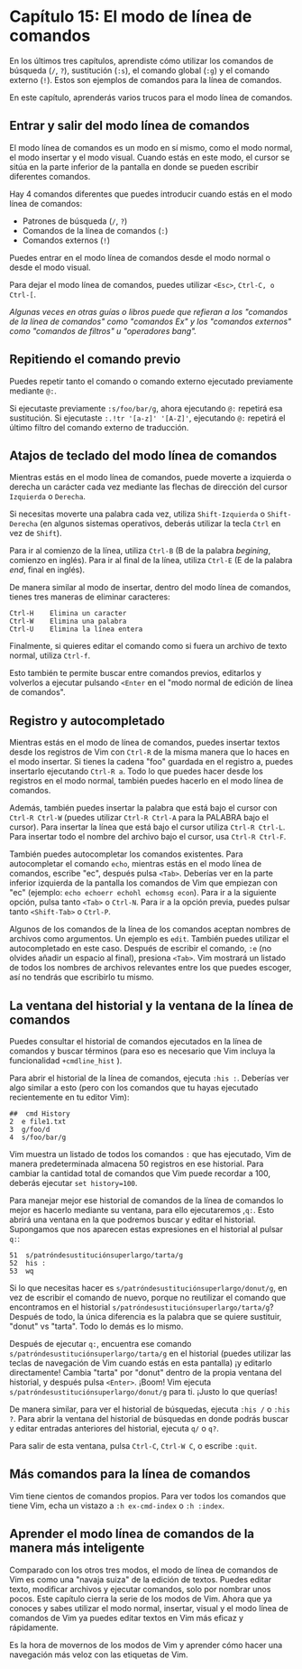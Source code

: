 # Capítulo 15: El modo de línea de comandos

En los últimos tres capítulos, aprendiste cómo utilizar los comandos de búsqueda \(`/`, `?`\), sustitución \(`:s`\), el comando global \(`:g`\) y el comando externo \(`!`\). Estos son ejemplos de comandos para la línea de comandos.

En este capítulo, aprenderás varios trucos para el modo línea de comandos.

## Entrar y salir del modo línea de comandos

El modo línea de comandos es un modo en sí mismo, como el modo normal, el modo insertar y el modo visual. Cuando estás en este modo, el cursor se sitúa en la parte inferior de la pantalla en donde se pueden escribir diferentes comandos.

Hay 4 comandos diferentes que puedes introducir cuando estás en el modo línea de comandos:

* Patrones de búsqueda \(`/`, `?`\)
* Comandos de la línea de comandos \(`:`\)
* Comandos externos \(`!`\)

Puedes entrar en el modo línea de comandos desde el modo normal o desde el modo visual.

Para dejar el modo línea de comandos, puedes utilizar `<Esc>`, `Ctrl-C, o Ctrl-[`.

_Algunas veces en otras guías o libros puede que refieran a los "comandos de la línea de comandos" como "comandos Ex" y los "comandos externos" como "comandos de filtros" u "operadores bang"._

## Repitiendo el comando previo

Puedes repetir tanto el comando o comando externo ejecutado previamente mediante `@:`.

Si ejecutaste previamente `:s/foo/bar/g`, ahora ejecutando `@:` repetirá esa sustitución. Si ejecutaste `:.!tr '[a-z]' '[A-Z]'`, ejecutando `@:` repetirá el último filtro del comando externo de traducción.

## Atajos de teclado del modo línea de comandos

Mientras estás en el modo línea de comandos, puede moverte a izquierda o derecha un carácter cada vez mediante las flechas de dirección del cursor `Izquierda` o `Derecha`.

Si necesitas moverte una palabra cada vez, utiliza `Shift-Izquierda` o `Shift-Derecha` \(en algunos sistemas operativos, deberás utilizar la tecla `Ctrl` en vez de `Shift`\).

Para ir al comienzo de la línea, utiliza `Ctrl-B` (B de la palabra _begining_, comienzo en inglés). Para ir al final de la línea, utiliza `Ctrl-E` (E de la palabra _end_, final en inglés).

De manera similar al modo de insertar, dentro del modo línea de comandos, tienes tres maneras de eliminar caracteres:

```text
Ctrl-H    Elimina un caracter
Ctrl-W    Elimina una palabra
Ctrl-U    Elimina la línea entera
```

Finalmente, si quieres editar el comando como si fuera un archivo de texto normal, utiliza `Ctrl-f`.

Esto también te permite buscar entre comandos previos, editarlos y volverlos a ejecutar pulsando `<Enter` en el "modo normal de edición de línea de comandos".

## Registro y autocompletado

Mientras estás en el modo de línea de comandos, puedes insertar textos desde los registros de Vim con `Ctrl-R` de la misma manera que lo haces en el modo insertar. Si tienes la cadena "foo" guardada en el registro a, puedes insertarlo ejecutando `Ctrl-R a`. Todo lo que puedes hacer desde los registros en el modo normal, también puedes hacerlo en el modo línea de comandos.

Además, también puedes insertar la palabra que está bajo el cursor con `Ctrl-R Ctrl-W` \(puedes utilizar `Ctrl-R Ctrl-A` para la PALABRA bajo el cursor\). Para insertar la línea que está bajo el cursor utiliza `Ctrl-R Ctrl-L`. Para insertar todo el nombre del archivo bajo el cursor, usa `Ctrl-R Ctrl-F`.

También puedes autocompletar los comandos existentes. Para autocompletar el comando `echo`, mientras estás en el modo línea de comandos, escribe "ec", después pulsa `<Tab>`. Deberías ver en la parte inferior izquierda de la pantalla los comandos de Vim que empiezan con "ec" \(ejemplo: `echo echoerr echohl echomsg econ`\). Para ir a la siguiente opción, pulsa tanto `<Tab>` o `Ctrl-N`. Para ir a la opción previa, puedes pulsar tanto `<Shift-Tab>` o `Ctrl-P`.

Algunos de los comandos de la línea de los comandos aceptan nombres de archivos como argumentos. Un ejemplo es `edit`. También puedes utilizar el autocompletado en este caso. Después de escribir el comando, `:e` \(no olvides añadir un espacio al final\), presiona `<Tab>`. Vim mostrará un listado de todos los nombres de archivos relevantes entre los que puedes escoger, así no tendrás que escribirlo tu mismo.

## La ventana del historial y la ventana de la línea de comandos

Puedes consultar el historial de comandos ejecutados en la línea de comandos y buscar términos \(para eso es necesario que Vim incluya la funcionalidad `+cmdline_hist` \).

Para abrir el historial de la línea de comandos, ejecuta `:his :`. Deberías ver algo similar a esto \(pero con los comandos que tu hayas ejecutado recientemente en tu editor Vim\):

```text
##  cmd History
2  e file1.txt
3  g/foo/d
4  s/foo/bar/g
```

Vim muestra un listado de todos los comandos `:` que has ejecutado, Vim de manera predeterminada almacena 50 registros en ese historial. Para cambiar la cantidad total de comandos que Vim puede recordar a 100, deberás ejecutar `set history=100`.

Para manejar mejor ese historial de comandos de la línea de comandos lo mejor es hacerlo mediante su ventana, para ello ejecutaremos ,`q:`. Esto abrirá una ventana en la que podremos buscar y editar el historial. Supongamos que nos aparecen estas expresiones en el historial al pulsar `q:`:

```text
51  s/patróndesustituciónsuperlargo/tarta/g
52  his :
53  wq
```

Si lo que necesitas hacer es `s/patróndesustituciónsuperlargo/donut/g`, en vez de escribir el comando de nuevo, porque no reutilizar el comando que encontramos en el historial `s/patróndesustituciónsuperlargo/tarta/g`? Después de todo, la única diferencia es la palabra que se quiere sustituir, "donut" vs "tarta". Todo lo demás es lo mismo.

Después de ejecutar `q:`, encuentra ese comando `s/patróndesustituciónsuperlargo/tarta/g` en el historial \(puedes utilizar las teclas de navegación de Vim cuando estás en esta pantalla\) ¡y editarlo directamente! Cambia "tarta" por "donut" dentro de la propia ventana del historial, y después pulsa `<Enter>`. ¡Boom! Vim ejecuta `s/patróndesustituciónsuperlargo/donut/g` para ti. ¡Justo lo que querías!

De manera similar, para ver el historial de búsquedas, ejecuta `:his /` o `:his ?`. Para abrir la ventana del historial de búsquedas en donde podrás buscar y editar entradas anteriores del historial, ejecuta `q/` o `q?`.

Para salir de esta ventana, pulsa `Ctrl-C`, `Ctrl-W C`, o escribe `:quit`.

## Más comandos para la línea de comandos

Vim tiene cientos de comandos propios. Para ver todos los comandos que tiene Vim, echa un vistazo a `:h ex-cmd-index` o `:h :index`.

## Aprender el modo línea de comandos de la manera más inteligente

Comparado con los otros tres modos, el modo de línea de comandos de Vim es como una "navaja suiza" de la edición de textos. Puedes editar texto, modificar archivos y ejecutar comandos, solo por nombrar unos pocos. Este capítulo cierra la serie de los modos de Vim. Ahora que ya conoces y sabes utilizar el modo normal, insertar, visual y el modo línea de comandos de Vim ya puedes editar textos en Vim más eficaz y rápidamente.

Es la hora de movernos de los modos de Vim y aprender cómo hacer una navegación más veloz con las etiquetas de Vim.

